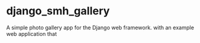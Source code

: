 django_smh_gallery
==================

A simple photo gallery app for the Django web framework. with an example web application that 